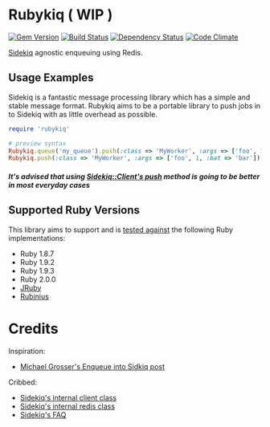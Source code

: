 # Rubykiq ( WIP )
[![Gem Version](https://badge.fury.io/rb/rubykiq.png)][gem]
[![Build Status](https://travis-ci.org/karlfreeman/rubykiq.png?branch=master)][travis]
[![Dependency Status](https://gemnasium.com/karlfreeman/rubykiq.png?travis)][gemnasium]
[![Code Climate](https://codeclimate.com/github/karlfreeman/rubykiq.png)][codeclimate]

[gem]: https://rubygems.org/gems/rubykiq
[travis]: http://travis-ci.org/karlfreeman/rubykiq
[gemnasium]: https://gemnasium.com/karlfreeman/rubykiq
[codeclimate]: https://codeclimate.com/github/karlfreeman/rubykiq

[Sidekiq] agnostic enqueuing using Redis.

[sidekiq]: http://mperham.github.com/sidekiq/

## Usage Examples
Sidekiq is a fantastic message processing library which has a simple and stable message format. Rubykiq aims to be a portable library to push jobs in to Sidekiq with as little overhead as possible.

```ruby
require 'rubykiq'

# preview syntax
Rubykiq.queue('my_queue').push(:class => 'MyWorker', :args => ['foo', 1, :bat => 'bar'])
Rubykiq.push(:class => 'MyWorker', :args => ['foo', 1, :bat => 'bar']) # uses default queue
```

##### It's advised that using [Sidekiq::Client's push] method is going to be better in most everyday cases

[sidekiq::client's push]: https://github.com/mperham/sidekiq/blob/master/lib/sidekiq/client.rb#L36

## Supported Ruby Versions
This library aims to support and is [tested against][travis] the following Ruby
implementations:

* Ruby 1.8.7
* Ruby 1.9.2
* Ruby 1.9.3
* Ruby 2.0.0
* [JRuby][]
* [Rubinius][]

[jruby]: http://www.jruby.org/
[rubinius]: http://rubini.us/


# Credits

Inspiration:

- [Michael Grosser's Enqueue into Sidkiq post](http://grosser.it/2013/01/17/enqueue-into-sidekiq-via-pure-redis-without-loading-sidekiq/)

Cribbed:

- [Sidekiq's internal client class](https://github.com/mperham/sidekiq/blob/master/lib/sidekiq/client.rb)
- [Sidekiq's internal redis class](https://github.com/mperham/sidekiq/blob/master/lib/sidekiq/redis_connection.rb)
- [Sidekiq's FAQ](https://github.com/mperham/sidekiq/wiki/FAQ)
